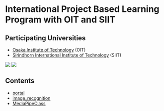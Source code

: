 # International Project Based Learning Program with OIT and SIIT

## Participating Universities
- [Osaka Institute of Technology](http://www.oit.ac.jp/english/index.html) (OIT)
- [Sirindhorn International Institute of Technology](https://www.siit.tu.ac.th/) (SIIT)

<image src="https://www.oit.ac.jp/img_renew/logo.png">
<image src="https://www.its.ac.id/international/wp-content/uploads/sites/66/2021/09/Logo-SIIT.png">

## Contents
- [portal](https://github.com/ipbl-oit-siit/portal)
- [image_recognition](https://github.com/ipbl-oit-siit/image_recognition)
- [MediaPipeClass](https://github.com/ipbl-oit-siit/MediaPipeClass)

